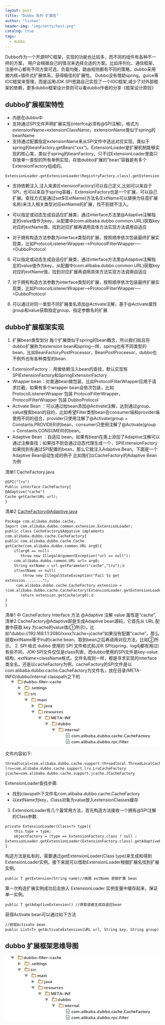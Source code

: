```yaml
---
layout: post
title: "Dubbo 系列 扩展性"
author: "lichao"
header-img: "img/netty/host.png"
catalog: true
tags:
  - dubbo
---
```



Dubbo作为一个开源RPC框架，实现的功能也比较多，而不同的组件有各种不一样的方案，
用户会根据自己的情况来选择合适的方案。比如序列化、通信框架、注册中心都有不同方案可选，负载均衡，路由规则都有不同的策略，dubbo采用微内核+插件式扩展体系，获得极佳的扩展性。
Dubbo没有借助spring，guice等IOC框架来管理，而是运用JDK SPI思路自己实现了一个IOC框架,减少了对外部框架的依赖，更多dubbo框架设计原则可以看dubbo作者的分享《框架设计原则》


## dubbo扩展框架特性

* 内嵌在dubbo中
* 支持通过SPI文件声明扩展实现(interfce必须有@SPI注解)，格式为extensionName=extensionClassName，extensionName类似于spring的beanName
* 支持通过配置指定extensionName来从SPI文件中选出对应实现。类似于spring的beanFactory.getBean(“xxx”)。ExtensionLoader是扩展机制能够实现的核心类，类似于spring的beanFactory，只不过ExtensionLoader里面只存放单一类型的所有单例实现，存放dubbo扩展的”bean”容器是有多个ExtensionFactory组成的。
```
ExtensionLoader.getExtensionLoader(RegistryFactory.class).getExtension("Zookeeper")
```
* 支持依赖注入,注入来源(ExtensionFactory)可以自己定义,比如可以来自于SPI，也可以来自于spring容器，ExtensionFactory也是一个扩展，可以自己扩展。查找方式是通过set${ExtName}方法名(ExtName可以替换为任意扩展名称)来注入相关类型对应extName的扩展，找不到就不注入。
* 可以指定或动态生成自适应扩展类，通过interface方法里@Adaptive注解指定的value值作为key，从配置中(com.alibaba.dubbo.common.URL)获取key对应的extName值，找到对应扩展再调用具体方法实现方法调用自适应

* 对于拥有构造方法参数为interface类型的扩展，按照顺序依次包装最终扩展实现类，比如ProtocolListenerWrapper-->ProtocolFilterWrapper—->DubboProtocol

6) 可以指定或动态生成自适应扩展类，通过interface方法里@Adaptive注解指定的value值作为key，从配置中(com.alibaba.dubbo.common.URL)获取key对应的extName值，找到对应扩展再调用具体方法实现方法调用自适应

6) 对于拥有构造方法参数为interface类型的扩展，按照顺序依次包装最终扩展实现类，比如ProtocolListenerWrapper-->ProtocolFilterWrapper—->DubboProtocol

7) 可以通过对同一类型不同扩展类名添加@Activate注解，基于@Activate属性group和value获取指定group、指定参数名的扩展

## dubbo扩展框架实现

1. 扩展bean类型划分
每个扩展类似于spring的bean概念，所以我们姑且将dubbo扩展称为extension bean和spring一样，spirng也有不同类型的bean，比如BeanFactoryPostProcessor，BeanPostProceesor，dubbo也不例外也有各种类型的bean.
* ExtensionFactory： 用做依赖注入bean的查找，默认实现有SPIExtensionFactory和SpringExtensionFactory
* Wrapper bean：对普通bean做包装，比如ProtocolFilterWrapper应用于请求拦截，如果有多个wrapper bean会依次包装，比如ProtocolListenerWraaper 包装 ProtocolFilterWrapper，ProtocolFilterWrapper 包装 DubboProtocol
* Activate Bean ：可以通过给bean添加@Activate注解，达到通过group、value搜索bean的目的，比如希望Filter类型bean在consumer端和provider端使用不同的组合，provider只使用注解了@Activate(group = Constants.PROVIDER)的bean，consumer只使用注解了@Activate(group = Constants.CONSUMER)的bean。
* Adaptive Bean ：自适应 bean，如果有bean在类上添加了Adaptive注解可以通过注解查找；如果找不到会通过动态代理生成一个，SPIExtensionFactory如果找到有通过SPI配置的bean，那么它就注入Adaptive Bean。下面是一个Adaptive Bean自动生成的例子
比如我们以CacheFactory的Adaptive Bean为例

清单1 CacheFactory.java
```
@SPI("lru")
Public interface CacheFactory{
@Adaptive("cache")
Cache getCache(URL url);
}
```
清单2 CacheFactory@Adaptive.java
```
Package com.alibaba.dubbo.cache;
Import com.alibaba.dubbo.common.extension.ExtensionLoader;
public class CacheFactory$Adpative implements com.alibaba.dubbo.cache.CacheFactory{
public com.alibaba.dubbo.cache.Cache getCache(com.alibaba.dubbo.common.URL arg0){
    if(arg0 == null)
       throw new IllegalArgumentException("url == null");
    com.alibaba.dubbo.common.URL url= arg0;
    String extName = url.getParameter("cache","lru");①
    if(extName == null)
        throw new IllegalStateException("Fail to get extension........");
     com.alibaba.dubbo.cache.CacheFactory extension = (com.alibaba.dubbo.cache.CacheFactory)ExtensionLoader.getExtensionLoader(com.alibaba.dubbo.cache.CacheFactory.class).getExtension(extName);
       return extension.getCache(arg0);②
}
}
```
清单1 中 CacheFactory Interface 方法 @Adaptive 注解 value 属性是“cache”, 清单2 CacheFactory@Adaptive即是生成Adaptive bean源码，它首先从 URL 配置中获取 key 为cache的value值(①所示)，比如”dubbo://192.168.1.1:2080/xxxx?cache=jcache”如果没有配置”cache”，那么就取extName等于lru的cache bean，取到bean之后再调用对应方法，比如②所示。
2. SPI 格式
dubbo 使用的 SPI 文件格式和JDK SPI(spring、log4j都有用过)有些不同，JDK-SPI文件仅仅是class列表，而dubbo使用的SPI文件是key-value结构，extName=className格式，文件名规则一样，都是寻求实现的interface类全名。还是以cacheFactory为例，cacheFactory的SPI文件是以com.alibaba.dubbo.cache.CacheFactory为文件名，放在目录/META-INFO/dubbo/internal classpath之下的
![dubbo](/img/dubbo/dubbo3.jpeg)

文件内容如下:
```
threadlocal=com.alibaba.dubbo.cache.support.threadlocal.ThreadLocalCacheFactory
lru=com.alibaba.dubbo.cache.support.lru.LruCacheFactory
jcache=com.alibaba.dubbo.cache.support.jcache.JCacheFactory
```
ExtensionLoader查找步骤:
* 找到classpath下文件名com.alibaba.dubbo.cache.CacheFactory
* 以extName为key，Class对象为value放入extensionClasses缓存


3. ExtensionLoader有几个最常用方法，首先构造方法接收一个拥有@SPI注解的Class参数.

```
private ExtensionLoader(Class<?> type){
    this.type = type;
    objectFactory = (type == ExtensionFactory.class ? null : ExtensionLoader.getExtensionLoader(ExtensionFactory.class).getAdaptiveExtension());
}
```
构造方法是私有的，需要通过getExtensionLoader(Class<T> type)来生成和得到ExtensionLoader实例。接下来就可以借助ExtensionLoader根据扩展名找到扩展实例。

```
public T getExtension(String name)//根据 extName 获取扩展 bean
```
第一次构造扩展实例成功后会放入 ExtensionLoader 实例变量中缓存起来，保证单一实例。

```
public T getAdaptiveExtension() //获取或者生成自适应bean
```
获得Activate bean可以通过如下方法
```
//获取Activate bean
public List<T> getActivateExtension(URL url, String key, String group)
```
## dubbo 扩展框架思维导图

![dubbo](/img/dubbo/dubbo3.jpeg)
